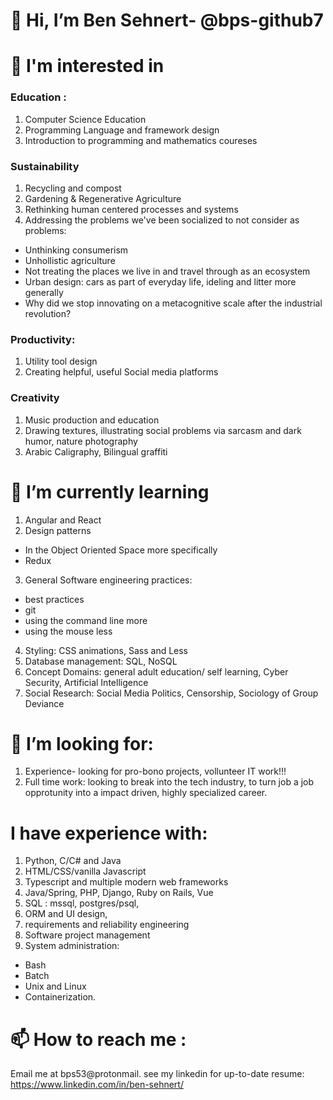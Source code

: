 # 👋 Hi, I’m Ben Sehnert- @bps-github7
# 👀 I'm interested in 
### Education : 
1) Computer Science Education 
2) Programming Language and framework design 
3) Introduction to programming and mathematics coureses
### Sustainability
1) Recycling and compost
2) Gardening & Regenerative Agriculture
3) Rethinking human centered processes and systems
4) Addressing the problems we've been socialized to not consider as problems: 
- Unthinking consumerism
- Unhollistic agriculture
- Not treating the places we live in and travel through as an ecosystem
- Urban design: cars as part of everyday life, ideling and litter more generally 
- Why did we stop innovating on a metacognitive scale after the industrial revolution?
### Productivity:
1) Utility tool design
2) Creating helpful, useful Social media platforms
### Creativity 
1) Music production and education 
2) Drawing textures, illustrating social problems via sarcasm and dark humor, nature photography
3) Arabic Caligraphy, Bilingual graffiti
# 🌱 I’m currently learning 
1) Angular and React
2) Design patterns
  - In the Object Oriented Space more specifically
  - Redux
3) General Software engineering practices:
- best practices 
- git 
- using the command line more
- using the mouse less
4) Styling: CSS animations, Sass and Less
5) Database management: SQL, NoSQL
6) Concept Domains: general adult education/ self learning, Cyber Security, Artificial Intelligence
7) Social Research: Social Media Politics, Censorship, Sociology of Group Deviance  
# 💞️ I’m looking for:
1) Experience- looking for pro-bono projects, vollunteer IT work!!!
2) Full time work: looking to break into the tech industry, to turn job a job opprotunity into a impact driven, highly specialized career.
# I have experience with:
1) Python, C/C# and Java
2) HTML/CSS/vanilla Javascript
3) Typescript and multiple modern web frameworks
4) Java/Spring, PHP, Django, Ruby on Rails, Vue
5) SQL : mssql, postgres/psql, 
6) ORM and UI design, 
7) requirements and reliability engineering
8) Software project management
9) System administration: 
- Bash
- Batch
- Unix and Linux
- Containerization.
# 📫 How to reach me :
Email me at bps53@protonmail.
see my linkedin for up-to-date resume: https://www.linkedin.com/in/ben-sehnert/ 
